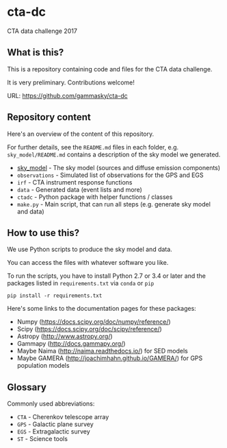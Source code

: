 # cta-dc

CTA data challenge 2017

## What is this?

This is a repository containing code and files for the CTA data challenge.

It is very preliminary. Contributions welcome!

URL: https://github.com/gammasky/cta-dc

## Repository content

Here's an overview of the content of this repository.

For further details, see the `README.md` files in each folder,
e.g. `sky_model/README.md` contains a description of the sky model
we generated.

- [sky_model](sky_model) - The sky model (sources and diffuse emission components)
- `observations` - Simulated list of observations for the GPS and EGS
- `irf` - CTA instrument response functions
- `data` - Generated data (event lists and more)
- `ctadc` - Python package with helper functions / classes
- `make.py` - Main script, that can run all steps (e.g. generate sky model and data)

## How to use this?

We use Python scripts to produce the sky model and data.

You can access the files with whatever software you like.

To run the scripts, you have to install Python 2.7 or 3.4 or later
and the packages listed in `requirements.txt` via `conda` or `pip`

    pip install -r requirements.txt

Here's some links to the documentation pages for these packages:

- Numpy (https://docs.scipy.org/doc/numpy/reference/)
- Scipy (https://docs.scipy.org/doc/scipy/reference/)
- Astropy (http://www.astropy.org/)
- Gammapy (http://docs.gammapy.org/)
- Maybe Naima (http://naima.readthedocs.io/) for SED models
- Maybe GAMERA (http://joachimhahn.github.io/GAMERA/) for GPS population models

## Glossary

Commonly used abbreviations:

- `CTA` - Cherenkov telescope array
- `GPS` - Galactic plane survey
- `EGS` - Extragalactic survey
- `ST` - Science tools